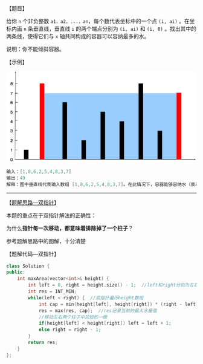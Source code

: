 【题目】

给你 `n` 个非负整数 `a1，a2，...，an`，每个数代表坐标中的一个点 `(i, ai)` 。在坐标内画 `n` 条垂直线，垂直线 `i` 的两个端点分别为 `(i, ai)` 和 `(i, 0)` 。找出其中的两条线，使得它们与 `x` 轴共同构成的容器可以容纳最多的水。

说明：你不能倾斜容器。

【示例】

![](https://github.com/Yorkzhang19961122/LeetCodeNotebook/blob/main/%E5%8F%8C%E6%8C%87%E9%92%88/11.%E7%9B%9B%E6%9C%80%E5%A4%9A%E6%B0%B4%E7%9A%84%E5%AE%B9%E5%99%A8_M/01.jpg)

```c++
输入：[1,8,6,2,5,4,8,3,7]
输出：49 
解释：图中垂直线代表输入数组 [1,8,6,2,5,4,8,3,7]。在此情况下，容器能够容纳水（表示为蓝色部分）的最大值为 49。
```

---

【[题解思路—双指针](https://leetcode-cn.com/problems/container-with-most-water/solution/on-shuang-zhi-zhen-jie-fa-li-jie-zheng-que-xing-tu/)】

本题的重点在于双指针解法的正确性：

为什么**指针每一次移动，都意味着排除掉了一个柱子**？

参考题解思路中的图解，十分清楚

【题解代码—双指针】

```c++
class Solution {
public:
    int maxArea(vector<int>& height) {
        int left = 0, right = height.size() - 1;  //left和right分别为左右指针
        int res = INT_MIN;
        while(left < right) {  //双指针遍历height数组
            int cap = min(height[left], height[right]) * (right - left);  //计算当前两个柱子内的水量
            res = max(res, cap);  //res记录当前的最大水量值
            //移动左右两个柱子中较短的一根
            if(height[left] < height[right]) left = left + 1; 
            else right = right - 1;
        }
        return res;
    }
};
```

